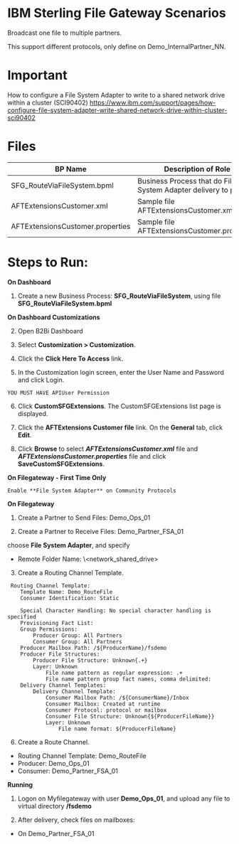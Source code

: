 # IBM Sterling File Gateway Scenarios

Broadcast one file to multiple partners.

This support different protocols, only define on Demo_InternalPartner_NN.


# Important 

How to configure a File System Adapter to write to a shared network drive within a cluster (SCI90402)
https://www.ibm.com/support/pages/how-configure-file-system-adapter-write-shared-network-drive-within-cluster-sci90402


# Files

| BP Name                         |            Description of Role                                          |
|---------------------------------|-------------------------------------------------------------------------|
| SFG_RouteViaFileSystem.bpml     | Business Process that do File System Adapter delivery to partner |
| AFTExtensionsCustomer.xml       | Sample file AFTExtensionsCustomer.xml |
| AFTExtensionsCustomer.properties| Sample file AFTExtensionsCustomer.properties |


# Steps to Run:

**On Dashboard**

1) Create a new Business Process: **SFG_RouteViaFileSystem**, using file **SFG_RouteViaFileSystem.bpml** 

**On Dashboard Customizations**

2) Open B2Bi Dashboard

3) Select **Customization > Customization**. 

4) Click the **Click Here To Access** link. 

5) In the Customization login screen, enter the User Name and Password and click Login.

```
YOU MUST HAVE APIUser Permission
```

6) Click **CustomSFGExtensions**. The CustomSFGExtensions list page is displayed.
   
7) Click the **AFTExtensions Customer file** link. On the **General** tab, click **Edit**.

8) Click **Browse** to select ***AFTExtensionsCustomer.xml*** file and ***AFTExtensionsCustomer.properties*** file and click **SaveCustomSFGExtensions**.


**On Filegateway - First Time Only**

```
Enable **File System Adapter** on Community Protocols
```

**On Filegateway**

1) Create a Partner to Send Files: Demo_Ops_01

2) Create a Partner to Receive Files: Demo_Partner_FSA_01

choose **File System Adapter**, and specify

* Remote Folder Name: \\<HOSTNAME>\<network_shared_drive>

3) Create a Routing Channel Template.

```
 Routing Channel Template:
    Template Name: Demo_RouteFile
    Consumer Identification: Static

    Special Character Handling: No special character handling is specified
    Provisioning Fact List:
    Group Permissions:
        Producer Group: All Partners
        Consumer Group: All Partners
    Producer Mailbox Path: /${ProducerName}/fsdemo
    Producer File Structures:
        Producer File Structure: Unknown{.+}
        Layer: Unknown
            File name pattern as regular expression: .+
            File name pattern group fact names, comma delimited:
    Delivery Channel Templates:
        Delivery Channel Template:
            Consumer Mailbox Path: /${ConsumerName}/Inbox
            Consumer Mailbox: Created at runtime
            Consumer Protocol: protocol or mailbox
            Consumer File Structure: Unknown{${ProducerFileName}}
            Layer: Unknown
                File name format: ${ProducerFileName}
```

6) Create a Route Channel.

* Routing Channel Template: Demo_RouteFile
* Producer: Demo_Ops_01
* Consumer: Demo_Partner_FSA_01

**Running**

1) Logon on Myfilegateway with user **Demo_Ops_01**, and upload any file to virtual directory **/fsdemo**

2) After delivery, check files on mailboxes:

* On Demo_Partner_FSA_01



